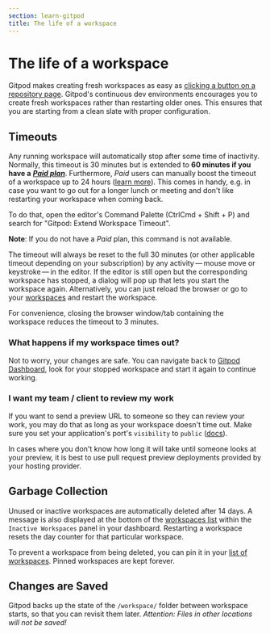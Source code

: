 ```yaml
---
section: learn-gitpod
title: The life of a workspace
---
```


<script context="module">
  export const prerender = true;
  import Keybind from "$lib/components/keybind.svelte";
</script>

# The life of a workspace

Gitpod makes creating fresh workspaces as easy as [clicking a button on a repository page](/docs/configure/user-settings/browser-extension).
Gitpod's continuous dev environments encourages you to create fresh workspaces rather than restarting older ones.
This ensures that you are starting from a clean slate with proper configuration.

## Timeouts

Any running workspace will automatically stop after some time of inactivity. Normally, this timeout is 30 minutes but is extended to **60 minutes if you have a** [**_Paid plan_**](/pricing).
Furthermore, _Paid_ users can manually boost the timeout of a workspace up to 24 hours ([learn more](/docs/references/gitpod-cli#timeout)). This comes in handy, e.g. in case you want to go out for a longer lunch or meeting and don't like restarting your workspace when coming back.

To do that, open the editor's Command Palette (<Keybind>CtrlCmd + Shift + P</Keybind>) and search for "Gitpod: Extend Workspace Timeout".

**Note**: If you do not have a _Paid_ plan, this command is not available.

The timeout will always be reset to the full 30 minutes (or other applicable timeout depending on your subscription) by any activity&thinsp;—&thinsp;mouse move or keystroke&thinsp;—&thinsp;in the editor.
If the editor is still open but the corresponding workspace has stopped, a dialog will pop up that lets you start the workspace
again. Alternatively, you can just reload the browser or go to your [workspaces](https://gitpod.io/workspaces) and restart the workspace.

For convenience, closing the browser window/tab containing the workspace reduces the timeout to 3 minutes.

### What happens if my workspace times out?

Not to worry, your changes are safe. You can navigate back to [Gitpod Dashboard](https://gitpod.io/workspaces), look for your stopped workspace and start it again to continue working.

### I want my team / client to review my work

If you want to send a preview URL to someone so they can review your work, you may do that as long as your workspace doesn't time out. Make sure you set your application's port's `visibility` to `public` ([docs](/docs/references/gitpod-yml#portsnvisibility)).

In cases where you don't know how long it will take until someone looks at your preview, it is best to use pull request preview deployments provided by your hosting provider.

## Garbage Collection

Unused or inactive workspaces are automatically deleted after 14 days. A message is also displayed at the bottom of the [workspaces list](https://gitpod.io/workspaces/) within the `Inactive Workspaces` panel in your dashboard. Restarting a workspace resets the day counter for that particular workspace.

To prevent a workspace from being deleted, you can pin it in your [list of workspaces](https://gitpod.io/workspaces/). Pinned workspaces are kept forever.

## Changes are Saved

Gitpod backs up the state of the `/workspace/` folder between workspace starts, so that
you can revisit them later. _Attention: Files in other locations will not be saved!_
